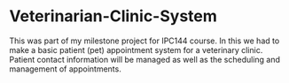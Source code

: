 # Veterinarian-Clinic-System
This was part of my milestone project for IPC144 course. In this we had to make a basic patient (pet) appointment system for a veterinary  clinic. Patient contact information will be managed as well as the scheduling and management of appointments.
